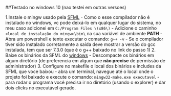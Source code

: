 ##Testado no windows 10 (nao testei em outras versoes)

1.Instale o mingw usado pela [SFML](https://sourceforge.net/projects/mingw-w64/files/Toolchains%20targetting%20Win32/Personal%20Builds/mingw-builds/7.3.0/threads-posix/dwarf/i686-7.3.0-release-posix-dwarf-rt_v5-rev0.7z/download)
		- Como o esse compilador não é instalado no windows, vc pode deixá-lo em qualquer lugar do sistema, no meu caso adicionei em ```C:/Program Files \(x86\)```
		- Adicione o caminho ```<local de instalação do mingw>\bin\``` na sua variável de ambiente __PATH__
		- Abra um powershell e tente executar o comando: ```g++ -v```
		- Se o compilador tiver sido instalado corretamente a saída deve mostrar a versão do gcc instalada, tem que ser 7.3.0 (que é o g++ baixado no link do passo 1)
2. Baixe os binários da SFML do [windows](https://www.sfml-dev.org/files/SFML-2.5.1-windows-gcc-7.3.0-mingw-64-bit.zip)
		- Descompacte os binários em algum diretório (de preferencia em algum que __não precise__ de permissão de administrador)
3. Configure no makefile o local dos binários e includes da SFML que voce baixou
		- abra um terminal, navegue até o local onde o projeto foi baixado e execute o comando: ```mingw32-make.exe executavel```
		- para rodar o programa você precisa ir no diretório (usando o explorer) e dar dois clicks no executável gerado.
    
  
